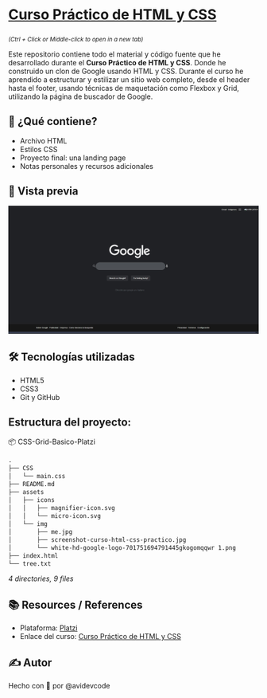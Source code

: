 # [Curso Práctico de HTML y CSS](https://platzi.com/cursos/html-practico/) 

<sub>_(Ctrl + Click or Middle-click to open in a new tab)_</sub>

Este repositorio contiene todo el material y código fuente que he desarrollado durante el **Curso Práctico de HTML y CSS**. 
Donde he construido un clon de Google usando HTML y CSS. Durante el curso he aprendido a estructurar y estilizar un sitio web completo, desde el header hasta el footer, usando técnicas de maquetación como Flexbox y Grid, utilizando la página de buscador de Google.

## 🚀 ¿Qué contiene?
- Archivo HTML
- Estilos CSS
- Proyecto final: una landing page
- Notas personales y recursos adicionales

## 📸 Vista previa
![Captura del proyecto](./assets/img/screenshot-curso-html-css-practico.jpg)

## 🛠️ Tecnologías utilizadas
- HTML5
- CSS3
- Git y GitHub

## Estructura del proyecto:
📦 CSS-Grid-Basico-Platzi
```
.
├── CSS
│   └── main.css
├── README.md
├── assets
│   ├── icons
│   │   ├── magnifier-icon.svg
│   │   └── micro-icon.svg
│   └── img
│       ├── me.jpg
│       ├── screenshot-curso-html-css-practico.jpg
│       └── white-hd-google-logo-701751694791445gkogomqqwr 1.png
├── index.html
└── tree.txt
```

_4 directories, 9 files_


## 📚 Resources / References
- Plataforma: [Platzi](https://platzi.com)
- Enlace del curso: [Curso Práctico de HTML y CSS](https://platzi.com/cursos/html-practico/)

## ✍️ Autor
Hecho con 💚 por @avidevcode
